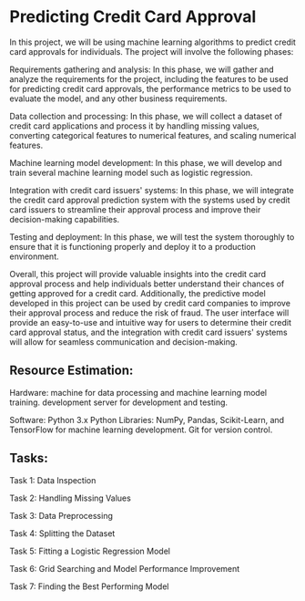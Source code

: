 
# Predicting Credit Card Approval


In this project, we will be using machine learning algorithms to predict credit card approvals for individuals. The project will involve the following phases:

Requirements gathering and analysis: In this phase, we will gather and analyze the requirements for the project, including the features to be used for predicting credit card approvals, the performance metrics to be used to evaluate the model, and any other business requirements.

Data collection and processing: In this phase, we will collect a dataset of credit card applications and process it by handling missing values, converting categorical features to numerical features, and scaling numerical features.

Machine learning model development: In this phase, we will develop and train several machine learning model such as logistic regression.

Integration with credit card issuers' systems: In this phase, we will integrate the credit card approval prediction system with the systems used by credit card issuers to streamline their approval process and improve their decision-making capabilities.

Testing and deployment: In this phase, we will test the system thoroughly to ensure that it is functioning properly and deploy it to a production environment.

Overall, this project will provide valuable insights into the credit card approval process and help individuals better understand their chances of getting approved for a credit card. Additionally, the predictive model developed in this project can be used by credit card companies to improve their approval process and reduce the risk of fraud. The user interface will provide an easy-to-use and intuitive way for users to determine their credit card approval status, and the integration with credit card issuers' systems will allow for seamless communication and decision-making.


## Resource Estimation:
Hardware: machine for data processing and machine learning model training. development server for development and testing.

Software: Python 3.x Python Libraries: NumPy, Pandas, Scikit-Learn, and TensorFlow for machine learning development. Git for version control.

## Tasks:

Task 1: Data Inspection 
  
Task 2: Handling Missing Values 

Task 3: Data Preprocessing 

Task 4: Splitting the Dataset 

Task 5: Fitting a Logistic Regression Model 

Task 6: Grid Searching and Model Performance Improvement 

Task 7: Finding the Best Performing Model 
